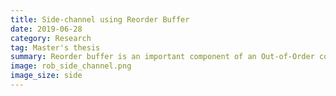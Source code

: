 ```yaml
---
title: Side-channel using Reorder Buffer
date: 2019-06-28
category: Research
tag: Master's thesis
summary: Reorder buffer is an important component of an Out-of-Order core utilised in the Tomasulo algorithm. In an SMT context, this Reorder Buffer may either be shared among threads or statically partitioned. This allows for a side-channel leakage to occur because a shared Reorder Buffer will lead to interference among the two thread’s IPC. 
image: rob_side_channel.png
image_size: side
---
```



